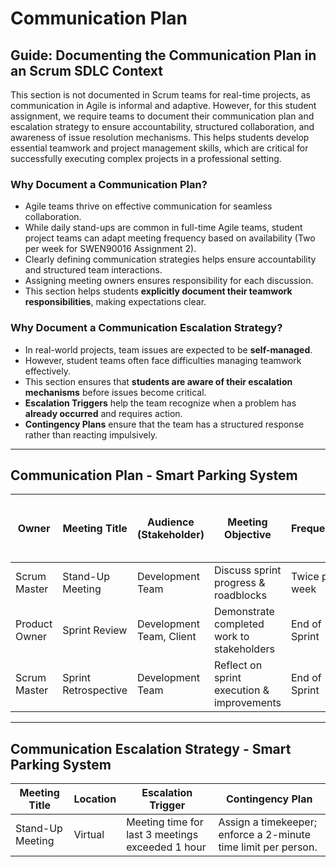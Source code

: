# Communication Plan

## Guide: Documenting the Communication Plan in an Scrum SDLC Context  

This section is not documented in Scrum teams for real-time projects, as communication in Agile is informal and adaptive. However, for this student assignment, we require teams to document their communication plan and escalation strategy to ensure accountability, structured collaboration, and awareness of issue resolution mechanisms. This helps students develop essential teamwork and project management skills, which are critical for successfully executing complex projects in a professional setting.

### Why Document a Communication Plan?  
- Agile teams thrive on effective communication for seamless collaboration.  
- While daily stand-ups are common in full-time Agile teams, student project teams can adapt meeting frequency based on availability (Two per week for SWEN90016 Assignment 2).  
- Clearly defining communication strategies helps ensure accountability and structured team interactions.  
- Assigning meeting owners ensures responsibility for each discussion.  
- This section helps students **explicitly document their teamwork responsibilities**, making expectations clear.  

### Why Document a Communication Escalation Strategy?  
- In real-world projects, team issues are expected to be **self-managed**.  
- However, student teams often face difficulties managing teamwork effectively.  
- This section ensures that **students are aware of their escalation mechanisms** before issues become critical.  
- **Escalation Triggers** help the team recognize when a problem has **already occurred** and requires action.  
- **Contingency Plans** ensure that the team has a structured response rather than reacting impulsively.  

---

## Communication Plan - Smart Parking System  

| Owner          | Meeting Title  | Audience (Stakeholder)         | Meeting Objective                            | Frequency        | Format (Virtual / Face-to-Face) |
|---------------|---------------|---------------------------------|----------------------------------------------|------------------|---------------------------------|
| Scrum Master  | Stand-Up Meeting | Development Team               | Discuss sprint progress & roadblocks        | Twice per week   | Virtual                         |
| Product Owner | Sprint Review   | Development Team, Client       | Demonstrate completed work to stakeholders  | End of Sprint    | Face-to-Face                    |
| Scrum Master  | Sprint Retrospective | Development Team          | Reflect on sprint execution & improvements  | End of Sprint    | Virtual                         |

---

## Communication Escalation Strategy - Smart Parking System  

| Meeting Title       | Location    | Escalation Trigger                                  | Contingency Plan                                        |
|---------------------|------------|----------------------------------------------------|--------------------------------------------------------|
| Stand-Up Meeting   | Virtual     | Meeting time for last 3 meetings exceeded 1 hour | Assign a timekeeper; enforce a 2-minute time limit per person. |

